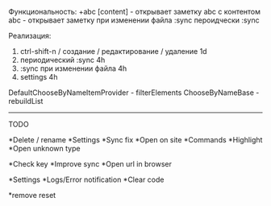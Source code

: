 Функциональность:
+abc [content] - открывает заметку abc с контентом
abc - открывает заметку
при изменении файла :sync
пероидчески :sync

Реализация:
1. ctrl-shift-n / создание / редактирование / удаление 1d
2. периодический :sync 4h
3. :sync при изменении файла 4h
4. settings 4h

DefaultChooseByNameItemProvider - filterElements
ChooseByNameBase - rebuildList

--------------------------
TODO

*Delete / rename
*Settings
*Sync fix
*Open on site
*Commands
*Highlight
*Open unknown type

*Check key
*Improve sync
*Open url in browser

*Settings
*Logs/Error notification
*Clear code

*remove reset